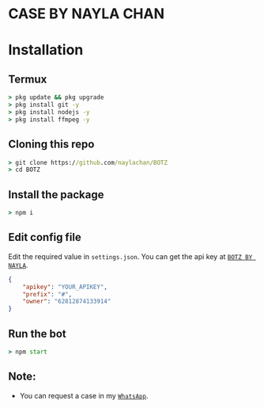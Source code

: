 # CASE BY NAYLA CHAN

# Installation

## Termux
```cmd
> pkg update && pkg upgrade
> pkg install git -y
> pkg install nodejs -y
> pkg install ffmpeg -y
```
## Cloning this repo
```cmd
> git clone https://github.com/naylachan/BOTZ
> cd BOTZ
```

## Install the package
```cmd
> npm i
```

## Edit config file
Edit the required value in `settings.json`. You can get the api key at [`BOTZ BY NAYLA`](http://github.com/naylachan/BOTZ).
```json
{
    "apikey": "YOUR_APIKEY",
    "prefix": "#",
    "owner": "62812874133914"
}
```

## Run the bot
```cmd
> npm start
```

## Note:
* You can request a case in my [`WhatsApp`](http://wa.me/62812874133914).
